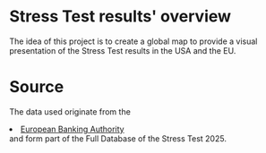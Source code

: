 # Stress Test results' overview
The idea of this project is to create a global map to provide a visual presentation of the Stress Test results in the USA and the EU.

# Source
The data used originate from the<li><a href="https://www.eba.europa.eu/risk-and-data-analysis/risk-analysis/eu-wide-stress-testing" target="_blank">European Banking Authority</a></li>and form part of the Full Database of the Stress Test 2025.
